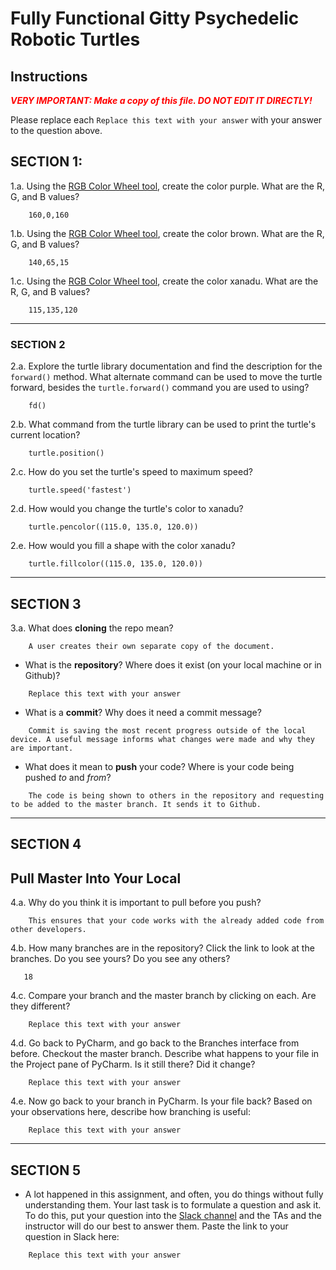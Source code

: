 # Fully Functional Gitty Psychedelic Robotic Turtles

## Instructions

**_<span style="color:red">
    VERY IMPORTANT: Make a copy of this file. DO NOT EDIT IT DIRECTLY!
</span>_**

Please replace each `Replace this text with your answer` 
with your answer to the question above.

## SECTION 1: 

1.a. Using the [RGB Color Wheel tool](https://colorspire.com/rgb-color-wheel/), create the color purple. 
     What are the R, G, and B values?

```
    160,0,160
```

1.b. Using the [RGB Color Wheel tool](https://colorspire.com/rgb-color-wheel/), create the color brown. 
     What are the R, G, and B values? 

```
    140,65,15
```

1.c. Using the [RGB Color Wheel tool](https://colorspire.com/rgb-color-wheel/), create the color xanadu. 
     What are the R, G, and B values?

```
    115,135,120
```

---

### SECTION 2

2.a. Explore the turtle library documentation and find the description for the 
     `forward()` method. What alternate command can be used to move the turtle forward, 
     besides the `turtle.forward()` command you are used to using?

```
    fd()
```

2.b. What command from the turtle library can be used to print the turtle's current 
   location?
   
```
    turtle.position()
```

2.c. How do you set the turtle's speed to maximum speed?
   
```
    turtle.speed('fastest')
```

2.d. How would you change the turtle's color to xanadu? 

```
    turtle.pencolor((115.0, 135.0, 120.0))
```

2.e. How would you fill a shape with the color xanadu?

```
    turtle.fillcolor((115.0, 135.0, 120.0)) 
```

---

## SECTION 3

3.a. What does **cloning** the repo mean?

```
    A user creates their own separate copy of the document. 
```


- What is the **repository**? Where does it exist (on your local machine or in Github)?

```
    Replace this text with your answer
```


- What is a **commit**? Why does it need a commit message?

```
    Commit is saving the most recent progress outside of the local device. A useful message informs what changes were made and why they are important.
```


- What does it mean to **push** your code? Where is your code being pushed _to_ and _from_?

```
    The code is being shown to others in the repository and requesting to be added to the master branch. It sends it to Github.
```

---

## SECTION 4

## Pull Master Into Your Local

4.a. Why do you think it is important to pull before you push?

```
    This ensures that your code works with the already added code from other developers.
```

4.b. How many branches are in the repository?
     Click the link to look at the branches. Do you see yours? Do you see any others? 

```
   18
```


4.c. Compare your branch and the master branch by clicking on each. Are they different?

```
    Replace this text with your answer
```


4.d. Go back to PyCharm, and go back to the Branches interface from before. Checkout the 
     master branch.
     Describe what happens to your file in the Project pane of PyCharm. Is it still 
     there? Did it change?

```
    Replace this text with your answer
```


4.e. Now go back to your branch in PyCharm. Is your file back? Based on your observations
     here, describe how branching is useful:

```
    Replace this text with your answer
```

---

## SECTION 5
- A lot happened in this assignment, and often, you do things without fully 
  understanding them. Your last task is to formulate a question and ask it. 
  To do this, put your question into the [Slack channel](https://bereacs.slack.com/archives/C3QACGH8R) and the TAs and the instructor 
  will do our best to answer them. Paste the link to your question in Slack here:

```
    Replace this text with your answer
```



